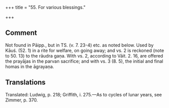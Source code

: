 +++
title = "55. For various blessings."

+++
## Comment
Not found in Pāipp., but in TS. (v. 7. 23-4) etc. as noted below. Used by Kāuś. (52. 1) in a rite for welfare, on going away; and vs. 2 is reckoned (note to 50. 13) to the rāudra gaṇa. With vs. 2, according to Vāit. 2. 16, are offered the prayājas in the parvan sacrifice; and with vs. 3 (8. 5), the initial and final homas in the āgrayaṇa.


## Translations
Translated: Ludwig, p. 218; Griffith, i. 275.—As to cycles of lunar years, see Zimmer, p. 370.
